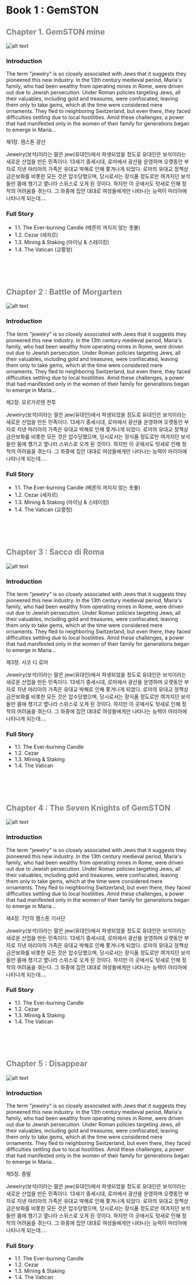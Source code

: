 # Book 1 : GemSTON


## <span style="color:grey">Chapter 1. GemSTON mine</span>
![alt text](images/image.png)
### Introduction
The term "jewelry" is so closely associated with Jews that it suggests they pioneered this new industry. In the 13th century medieval period, Maria's family, who had been wealthy from operating mines in Rome, were driven out due to Jewish persecution. Under Roman policies targeting Jews, all their valuables, including gold and treasures, were confiscated, leaving them only to take gems, which at the time were considered mere ornaments. They fled to neighboring Switzerland, but even there, they faced difficulties settling due to local hostilities. Amid these challenges, a power that had manifested only in the women of their family for generations began to emerge in Maria...

제1장. 잼스톤 광산 <br>

Jewelry(보석)이라는 말은 jew(유대인)에서 파생되었을 정도로 유대인은 보석이라는 새로운 산업을 만든 민족이다. 13세기 중세시대, 로마에서 광산을 운영하며 오랫동안 부자로 지낸 마리아의 가족은 유대교 박해로 인해 쫓겨나게 되었다. 로마의 유대교 정책상 금은보화를 비롯한 모든 것은 압수당했으며, 당시로서는 장식품 정도로만 여겨지던 보석들만 몸에 챙기고 옆나라 스위스로 오게 된 것이다. 하지만 이 곳에서도 텃새로 인해 정착의 어려움을 겪는다. 그 와중에 집안 대대로 여성들에게만 나타나는 능력이 마리아에 나타나게 되는데....

### Full Story
* 1.1. The Ever-burning Candle (베른의 꺼지지 않는 촛불)
* 1.2. Cezar (세자르)
* 1.3. Mining & Staking (마이닝 & 스테이킹)
* 1.4. The Vatican (교황청)

<br><br><br>

## <span style="color:grey">Chapter 2 : Battle of Morgarten <span>

![alt text](images/image-1.png)

### Introduction
The term "jewelry" is so closely associated with Jews that it suggests they pioneered this new industry. In the 13th century medieval period, Maria's family, who had been wealthy from operating mines in Rome, were driven out due to Jewish persecution. Under Roman policies targeting Jews, all their valuables, including gold and treasures, were confiscated, leaving them only to take gems, which at the time were considered mere ornaments. They fled to neighboring Switzerland, but even there, they faced difficulties settling due to local hostilities. Amid these challenges, a power that had manifested only in the women of their family for generations began to emerge in Maria...

제2장. 모르가르텐 전투<br>

Jewelry(보석)이라는 말은 jew(유대인)에서 파생되었을 정도로 유대인은 보석이라는 새로운 산업을 만든 민족이다. 13세기 중세시대, 로마에서 광산을 운영하며 오랫동안 부자로 지낸 마리아의 가족은 유대교 박해로 인해 쫓겨나게 되었다. 로마의 유대교 정책상 금은보화를 비롯한 모든 것은 압수당했으며, 당시로서는 장식품 정도로만 여겨지던 보석들만 몸에 챙기고 옆나라 스위스로 오게 된 것이다. 하지만 이 곳에서도 텃새로 인해 정착의 어려움을 겪는다. 그 와중에 집안 대대로 여성들에게만 나타나는 능력이 마리아에 나타나게 되는데....

### Full Story
* 1.1. The Ever-burning Candle (베른의 꺼지지 않는 촛불)
* 1.2. Cezar (세자르)
* 1.3. Mining & Staking (마이닝 & 스테이킹)
* 1.4. The Vatican (교황청)

<br><br><br>

## <span style="color:grey">Chapter 3 : Sacco di Roma <span>

![alt text](images/image-2.png)

### Introduction
The term "jewelry" is so closely associated with Jews that it suggests they pioneered this new industry. In the 13th century medieval period, Maria's family, who had been wealthy from operating mines in Rome, were driven out due to Jewish persecution. Under Roman policies targeting Jews, all their valuables, including gold and treasures, were confiscated, leaving them only to take gems, which at the time were considered mere ornaments. They fled to neighboring Switzerland, but even there, they faced difficulties settling due to local hostilities. Amid these challenges, a power that had manifested only in the women of their family for generations began to emerge in Maria...

제3장. 사코 디 로마 <br>

Jewelry(보석)이라는 말은 jew(유대인)에서 파생되었을 정도로 유대인은 보석이라는 새로운 산업을 만든 민족이다. 13세기 중세시대, 로마에서 광산을 운영하며 오랫동안 부자로 지낸 마리아의 가족은 유대교 박해로 인해 쫓겨나게 되었다. 로마의 유대교 정책상 금은보화를 비롯한 모든 것은 압수당했으며, 당시로서는 장식품 정도로만 여겨지던 보석들만 몸에 챙기고 옆나라 스위스로 오게 된 것이다. 하지만 이 곳에서도 텃새로 인해 정착의 어려움을 겪는다. 그 와중에 집안 대대로 여성들에게만 나타나는 능력이 마리아에 나타나게 되는데....

### Full Story
* 1.1. The Ever-burning Candle
* 1.2. Cezar
* 1.3. Mining & Staking
* 1.4. The Vatican

<br><br><br>

## <span style="color:grey">Chapter 4 : The Seven Knights of GemSTON<sapn>

![alt text](images/image-4.png)

### Introduction
The term "jewelry" is so closely associated with Jews that it suggests they pioneered this new industry. In the 13th century medieval period, Maria's family, who had been wealthy from operating mines in Rome, were driven out due to Jewish persecution. Under Roman policies targeting Jews, all their valuables, including gold and treasures, were confiscated, leaving them only to take gems, which at the time were considered mere ornaments. They fled to neighboring Switzerland, but even there, they faced difficulties settling due to local hostilities. Amid these challenges, a power that had manifested only in the women of their family for generations began to emerge in Maria...

제4장. 7인의 잼스톤 기사단 <br>

Jewelry(보석)이라는 말은 jew(유대인)에서 파생되었을 정도로 유대인은 보석이라는 새로운 산업을 만든 민족이다. 13세기 중세시대, 로마에서 광산을 운영하며 오랫동안 부자로 지낸 마리아의 가족은 유대교 박해로 인해 쫓겨나게 되었다. 로마의 유대교 정책상 금은보화를 비롯한 모든 것은 압수당했으며, 당시로서는 장식품 정도로만 여겨지던 보석들만 몸에 챙기고 옆나라 스위스로 오게 된 것이다. 하지만 이 곳에서도 텃새로 인해 정착의 어려움을 겪는다. 그 와중에 집안 대대로 여성들에게만 나타나는 능력이 마리아에 나타나게 되는데....

### Full Story
* 1.1. The Ever-burning Candle
* 1.2. Cezar
* 1.3. Mining & Staking
* 1.4. The Vatican

<br><br><br>

## <span style="color:grey">Chapter 5 : Disappear<span>

![alt text](images/image-3.png)

### Introduction
The term "jewelry" is so closely associated with Jews that it suggests they pioneered this new industry. In the 13th century medieval period, Maria's family, who had been wealthy from operating mines in Rome, were driven out due to Jewish persecution. Under Roman policies targeting Jews, all their valuables, including gold and treasures, were confiscated, leaving them only to take gems, which at the time were considered mere ornaments. They fled to neighboring Switzerland, but even there, they faced difficulties settling due to local hostilities. Amid these challenges, a power that had manifested only in the women of their family for generations began to emerge in Maria...

제5장. 증발 <br>

Jewelry(보석)이라는 말은 jew(유대인)에서 파생되었을 정도로 유대인은 보석이라는 새로운 산업을 만든 민족이다. 13세기 중세시대, 로마에서 광산을 운영하며 오랫동안 부자로 지낸 마리아의 가족은 유대교 박해로 인해 쫓겨나게 되었다. 로마의 유대교 정책상 금은보화를 비롯한 모든 것은 압수당했으며, 당시로서는 장식품 정도로만 여겨지던 보석들만 몸에 챙기고 옆나라 스위스로 오게 된 것이다. 하지만 이 곳에서도 텃새로 인해 정착의 어려움을 겪는다. 그 와중에 집안 대대로 여성들에게만 나타나는 능력이 마리아에 나타나게 되는데....

### Full Story
* 1.1. The Ever-burning Candle
* 1.2. Cezar
* 1.3. Mining & Staking
* 1.4. The Vatican